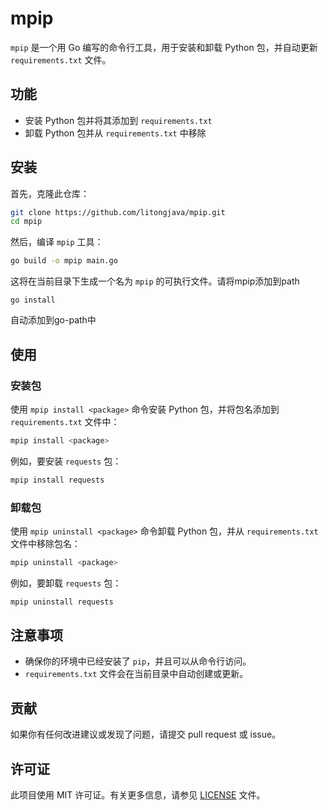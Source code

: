 # mpip

`mpip` 是一个用 Go 编写的命令行工具，用于安装和卸载 Python 包，并自动更新 `requirements.txt` 文件。

## 功能

- 安装 Python 包并将其添加到 `requirements.txt`
- 卸载 Python 包并从 `requirements.txt` 中移除

## 安装

首先，克隆此仓库：

```sh
git clone https://github.com/litongjava/mpip.git
cd mpip
```

然后，编译 `mpip` 工具：

```sh
go build -o mpip main.go
```
这将在当前目录下生成一个名为 `mpip` 的可执行文件。请将mpip添加到path

```
go install
```
自动添加到go-path中
## 使用

### 安装包

使用 `mpip install <package>` 命令安装 Python 包，并将包名添加到 `requirements.txt` 文件中：

```sh
mpip install <package>
```

例如，要安装 `requests` 包：

```sh
mpip install requests
```

### 卸载包

使用 `mpip uninstall <package>` 命令卸载 Python 包，并从 `requirements.txt` 文件中移除包名：

```sh
mpip uninstall <package>
```

例如，要卸载 `requests` 包：

```sh
mpip uninstall requests
```

## 注意事项

- 确保你的环境中已经安装了 `pip`，并且可以从命令行访问。
- `requirements.txt` 文件会在当前目录中自动创建或更新。

## 贡献

如果你有任何改进建议或发现了问题，请提交 pull request 或 issue。

## 许可证

此项目使用 MIT 许可证。有关更多信息，请参见 [LICENSE](LICENSE) 文件。
